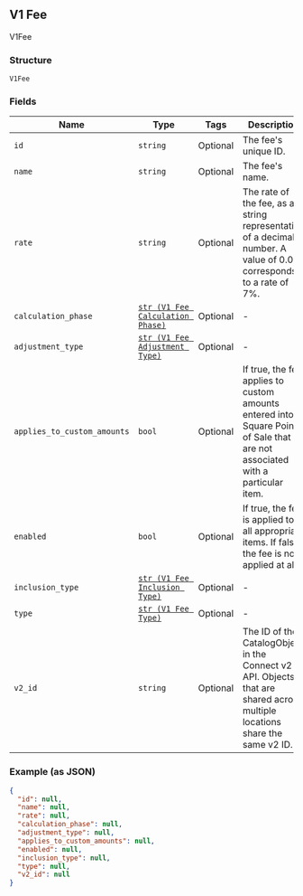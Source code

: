 ## V1 Fee

V1Fee

### Structure

`V1Fee`

### Fields

| Name | Type | Tags | Description |
|  --- | --- | --- | --- |
| `id` | `string` | Optional | The fee's unique ID. |
| `name` | `string` | Optional | The fee's name. |
| `rate` | `string` | Optional | The rate of the fee, as a string representation of a decimal number. A value of 0.07 corresponds to a rate of 7%. |
| `calculation_phase` | [`str (V1 Fee Calculation Phase)`](/doc/models/v1-fee-calculation-phase.md) | Optional | - |
| `adjustment_type` | [`str (V1 Fee Adjustment Type)`](/doc/models/v1-fee-adjustment-type.md) | Optional | - |
| `applies_to_custom_amounts` | `bool` | Optional | If true, the fee applies to custom amounts entered into Square Point of Sale that are not associated with a particular item. |
| `enabled` | `bool` | Optional | If true, the fee is applied to all appropriate items. If false, the fee is not applied at all. |
| `inclusion_type` | [`str (V1 Fee Inclusion Type)`](/doc/models/v1-fee-inclusion-type.md) | Optional | - |
| `type` | [`str (V1 Fee Type)`](/doc/models/v1-fee-type.md) | Optional | - |
| `v2_id` | `string` | Optional | The ID of the CatalogObject in the Connect v2 API. Objects that are shared across multiple locations share the same v2 ID. |

### Example (as JSON)

```json
{
  "id": null,
  "name": null,
  "rate": null,
  "calculation_phase": null,
  "adjustment_type": null,
  "applies_to_custom_amounts": null,
  "enabled": null,
  "inclusion_type": null,
  "type": null,
  "v2_id": null
}
```

